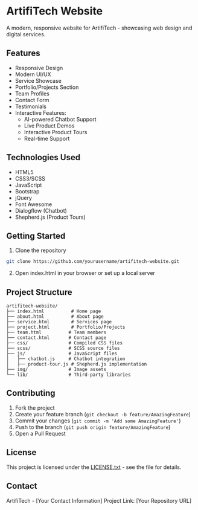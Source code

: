 # ArtifiTech Website

A modern, responsive website for ArtifiTech - showcasing web design and digital services.

## Features

- Responsive Design
- Modern UI/UX
- Service Showcase
- Portfolio/Projects Section
- Team Profiles
- Contact Form
- Testimonials
- Interactive Features:
  - AI-powered Chatbot Support
  - Live Product Demos
  - Interactive Product Tours
  - Real-time Support

## Technologies Used

- HTML5
- CSS3/SCSS
- JavaScript
- Bootstrap
- jQuery
- Font Awesome
- Dialogflow (Chatbot)
- Shepherd.js (Product Tours)

## Getting Started

1. Clone the repository
```bash
git clone https://github.com/yourusername/artifitech-website.git
```

2. Open index.html in your browser or set up a local server

## Project Structure

```
artifitech-website/
├── index.html          # Home page
├── about.html          # About page
├── service.html        # Services page
├── project.html        # Portfolio/Projects
├── team.html          # Team members
├── contact.html       # Contact page
├── css/               # Compiled CSS files
├── scss/              # SCSS source files
├── js/                # JavaScript files
│   ├── chatbot.js     # Chatbot integration
│   ├── product-tour.js # Shepherd.js implementation
├── img/               # Image assets
└── lib/               # Third-party libraries
```

## Contributing

1. Fork the project
2. Create your feature branch (`git checkout -b feature/AmazingFeature`)
3. Commit your changes (`git commit -m 'Add some AmazingFeature'`)
4. Push to the branch (`git push origin feature/AmazingFeature`)
5. Open a Pull Request

## License

This project is licensed under the [LICENSE.txt](LICENSE.txt) - see the file for details.

## Contact

ArtifiTech - [Your Contact Information]
Project Link: [Your Repository URL] 